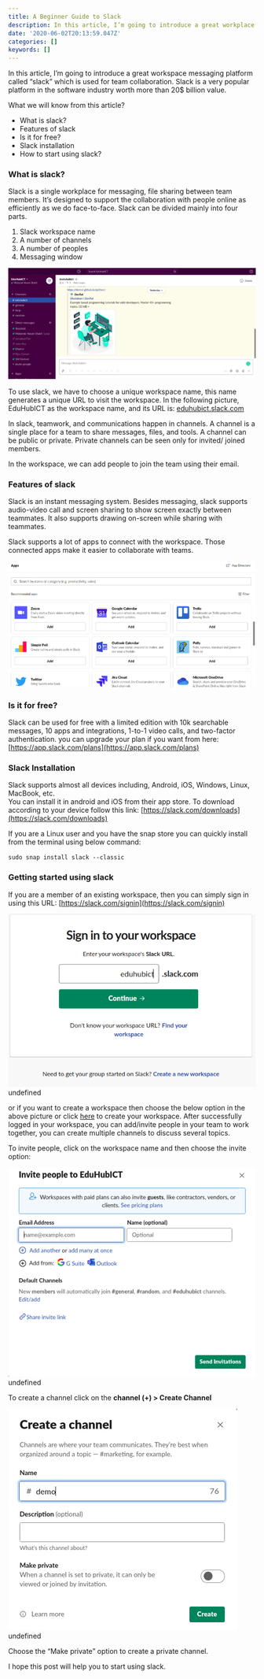 ```yaml
---
title: A Beginner Guide to Slack
description: In this article, I’m going to introduce a great workplace messaging platform called “slack” which is used for team collaboration. Slack is…
date: '2020-06-02T20:13:59.047Z'
categories: []
keywords: []
---
```


In this article, I’m going to introduce a great workspace messaging platform called “slack” which is used for team collaboration. Slack is a very popular platform in the software industry worth more than 20$ billion value.

What we will know from this article?

*   What is slack?
*   Features of slack
*   Is it for free?
*   Slack installation
*   How to start using slack?

### What is slack?

Slack is a single workplace for messaging, file sharing between team members. It’s designed to support the collaboration with people online as efficiently as we do face-to-face. Slack can be divided mainly into four parts.

1.  Slack workspace name
2.  A number of channels
3.  A number of peoples
4.  Messaging window

![](img/1__z8__ujeY5jW2B__AiQa5no__g.png)

To use slack, we have to choose a unique workspace name, this name generates a unique URL to visit the workspace. In the following picture, EduHubICT as the workspace name, and its URL is: [eduhubict.slack.com](http://eduhubict.slack.com)

In slack, teamwork, and communications happen in channels. A channel is a single place for a team to share messages, files, and tools. A channel can be public or private. Private channels can be seen only for invited/ joined members.

In the workspace, we can add people to join the team using their email.

### Features of slack

Slack is an instant messaging system. Besides messaging, slack supports audio-video call and screen sharing to show screen exactly between teammates. It also supports drawing on-screen while sharing with teammates.

Slack supports a lot of apps to connect with the workspace. Those connected apps make it easier to collaborate with teams.

![](img/1__W8__FXGYLX916AzyHJl5DrA.png)

### Is it for free?

Slack can be used for free with a limited edition with 10k searchable messages, 10 apps and integrations, 1-to-1 video calls, and two-factor authentication. you can upgrade your plan if you want from here: [https://app.slack.com/plans](https://app.slack.com/plans)

### Slack Installation

Slack supports almost all devices including, Android, iOS, Windows, Linux, MacBook, etc.  
You can install it in android and iOS from their app store. To download according to your device follow this link: [https://slack.com/downloads](https://slack.com/downloads)

If you are a Linux user and you have the snap store you can quickly install from the terminal using below command:

```
sudo snap install slack --classic
```

### Getting started using slack

If you are a member of an existing workspace, then you can simply sign in using this URL: [https://slack.com/signin](https://slack.com/signin)

![](img/1__HGBl____M2cct8jN32V5gpiQ.png)
undefined

or if you want to create a workspace then choose the below option in the above picture or click [here](https://slack.com/create) to create your workspace. After successfully logged in your workspace, you can add/invite people in your team to work together, you can create multiple channels to discuss several topics.

To invite people, click on the workspace name and then choose the invite option:

![](img/1__oqO8DKJjCLgeC3xOpFiqEA.png)
undefined

To create a channel click on the **channel (+) > Create Channel**

![](img/1__ijkEESwRJ0gq4tYXgwN8Og.png)
undefined

Choose the “Make private” option to create a private channel.

I hope this post will help you to start using slack.